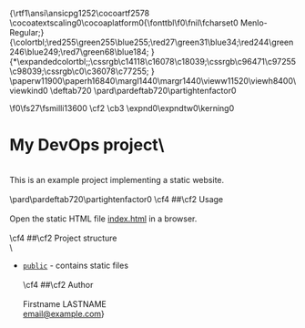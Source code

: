 {\rtf1\ansi\ansicpg1252\cocoartf2578
\cocoatextscaling0\cocoaplatform0{\fonttbl\f0\fnil\fcharset0 Menlo-Regular;}
{\colortbl;\red255\green255\blue255;\red27\green31\blue34;\red244\green246\blue249;\red7\green68\blue184;
}
{\*\expandedcolortbl;;\cssrgb\c14118\c16078\c18039;\cssrgb\c96471\c97255\c98039;\cssrgb\c0\c36078\c77255;
}
\paperw11900\paperh16840\margl1440\margr1440\vieww11520\viewh8400\viewkind0
\deftab720
\pard\pardeftab720\partightenfactor0

\f0\fs27\fsmilli13600 \cf2 \cb3 \expnd0\expndtw0\kerning0
# My DevOps project\
\
This is an example project implementing a static website.\
\
\pard\pardeftab720\partightenfactor0
\cf4 ##\cf2  Usage\
\
Open the static HTML file [index.html](public/index.html) in a browser.\
\
\cf4 ##\cf2  Project structure\
\
- [`public`](public) - contains static files\
\
\cf4 ##\cf2  Author\
\
Firstname LASTNAME    \
email@example.com}